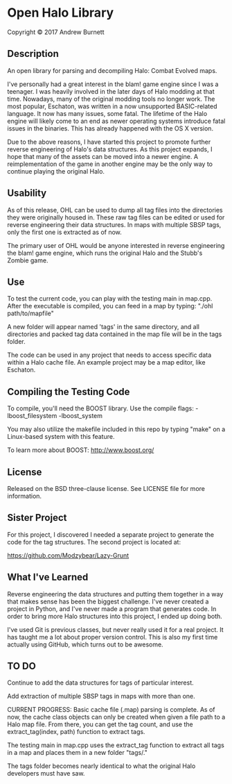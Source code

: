 # Open Halo Library
Copyright &copy; 2017 Andrew Burnett

## Description

An open library for parsing and decompiling Halo: Combat Evolved maps.

I've personally had a great interest in the blam! game engine since I was a teenager. I was heavily
involved in the later days of Halo modding at that time. Nowadays, many of the original modding
tools no longer work. The most popular, Eschaton, was written in a now unsupported BASIC-related
language. It now has many issues, some fatal. The lifetime of the Halo engine will likely come to
an end as newer operating systems introduce fatal issues in the binaries. This has already happened
with the OS X version.

Due to the above reasons, I have started this project to promote further reverse engineering
of Halo's data structures. As this project expands, I hope that many of the assets can be moved
into a newer engine. A reimplementation of the game in another engine may be the only way
to continue playing the original Halo.

## Usability

As of this release, OHL can be used to dump all tag files into the directories they were originally housed in.
These raw tag files can be edited or used for reverse engineering their data structures.
In maps with multiple SBSP tags, only the first one is extracted as of now.

The primary user of OHL would be anyone interested in reverse engineering
the blam! game engine, which runs the original Halo and the Stubb's Zombie game.

## Use

To test the current code, you can play with the testing main in map.cpp.
After the executable is compiled, you can feed in a map by typing:
"./ohl path/to/mapfile"

A new folder will appear named 'tags' in the same directory, and all directories and packed tag
data contained in the map file will be in the tags folder.

The code can be used in any project that needs to access specific data within a Halo cache file.
An example project may be a map editor, like Eschaton.

## Compiling the Testing Code

To compile, you'll need the BOOST library.
Use the compile flags: -lboost_filesystem -lboost_system

You may also utilize the makefile included in this repo by typing "make"
on a Linux-based system with this feature.

To learn more about BOOST: http://www.boost.org/

## License

Released on the BSD three-clause license. See LICENSE file for more information.

## Sister Project

For this project, I discovered I needed a separate project to generate
the code for the tag structures. The second project is located at:

https://github.com/Modzybear/Lazy-Grunt

## What I've Learned

Reverse engineering the data structures and putting them together in a way that makes
sense has been the biggest challenge. I've never created a project in Python, and I've
never made a program that generates code. In order to bring more Halo structures into
this project, I ended up doing both.

I've used Git is previous classes, but never really used it for a real project. It has
taught me a lot about proper version control. This is also my first time actually using
GitHub, which turns out to be awesome.

## TO DO

Continue to add the data structures for tags of particular interest.

Add extraction of multiple SBSP tags in maps with more than one.

CURRENT PROGRESS:
Basic cache file (.map) parsing is complete.
As of now, the cache class objects can only be created when given a
file path to a Halo map file. From there, you can get the tag count,
and use the extract_tag(index, path) function to extract tags.

The testing main in map.cpp uses the extract_tag function to extract all
tags in a map and places them in a new folder "tags/."

The tags folder becomes nearly identical to what the original Halo
developers must have saw.
